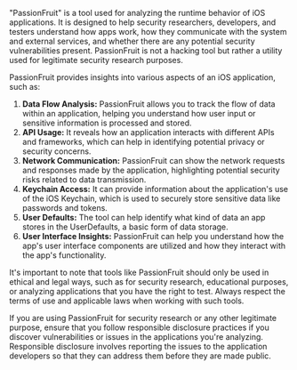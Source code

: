 "PassionFruit" is a tool used for analyzing the runtime behavior of iOS applications. It is designed to help security researchers, developers, and testers understand how apps work, how they communicate with the system and external services, and whether there are any potential security vulnerabilities present. PassionFruit is not a hacking tool but rather a utility used for legitimate security research purposes.

PassionFruit provides insights into various aspects of an iOS application, such as:

1. **Data Flow Analysis:** PassionFruit allows you to track the flow of data within an application, helping you understand how user input or sensitive information is processed and stored.
2. **API Usage:** It reveals how an application interacts with different APIs and frameworks, which can help in identifying potential privacy or security concerns.
3. **Network Communication:** PassionFruit can show the network requests and responses made by the application, highlighting potential security risks related to data transmission.
4. **Keychain Access:** It can provide information about the application's use of the iOS Keychain, which is used to securely store sensitive data like passwords and tokens.
5. **User Defaults:** The tool can help identify what kind of data an app stores in the UserDefaults, a basic form of data storage.
6. **User Interface Insights:** PassionFruit can help you understand how the app's user interface components are utilized and how they interact with the app's functionality.

It's important to note that tools like PassionFruit should only be used in ethical and legal ways, such as for security research, educational purposes, or analyzing applications that you have the right to test. Always respect the terms of use and applicable laws when working with such tools.

If you are using PassionFruit for security research or any other legitimate purpose, ensure that you follow responsible disclosure practices if you discover vulnerabilities or issues in the applications you're analyzing. Responsible disclosure involves reporting the issues to the application developers so that they can address them before they are made public.